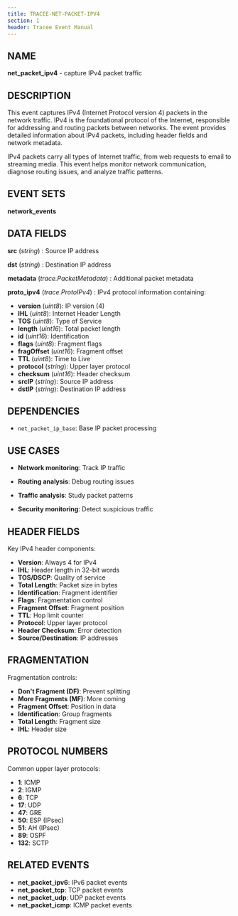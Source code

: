```yaml
---
title: TRACEE-NET-PACKET-IPV4
section: 1
header: Tracee Event Manual
---
```


## NAME

**net_packet_ipv4** - capture IPv4 packet traffic

## DESCRIPTION

This event captures IPv4 (Internet Protocol version 4) packets in the network traffic. IPv4 is the foundational protocol of the Internet, responsible for addressing and routing packets between networks. The event provides detailed information about IPv4 packets, including header fields and network metadata.

IPv4 packets carry all types of Internet traffic, from web requests to email to streaming media. This event helps monitor network communication, diagnose routing issues, and analyze traffic patterns.

## EVENT SETS

**network_events**

## DATA FIELDS

**src** (*string*)
: Source IP address

**dst** (*string*)
: Destination IP address

**metadata** (*trace.PacketMetadata*)
: Additional packet metadata

**proto_ipv4** (*trace.ProtoIPv4*)
: IPv4 protocol information containing:
  - **version** (*uint8*): IP version (4)
  - **IHL** (*uint8*): Internet Header Length
  - **TOS** (*uint8*): Type of Service
  - **length** (*uint16*): Total packet length
  - **id** (*uint16*): Identification
  - **flags** (*uint8*): Fragment flags
  - **fragOffset** (*uint16*): Fragment offset
  - **TTL** (*uint8*): Time to Live
  - **protocol** (*string*): Upper layer protocol
  - **checksum** (*uint16*): Header checksum
  - **srcIP** (*string*): Source IP address
  - **dstIP** (*string*): Destination IP address

## DEPENDENCIES

- `net_packet_ip_base`: Base IP packet processing

## USE CASES

- **Network monitoring**: Track IP traffic

- **Routing analysis**: Debug routing issues

- **Traffic analysis**: Study packet patterns

- **Security monitoring**: Detect suspicious traffic

## HEADER FIELDS

Key IPv4 header components:

- **Version**: Always 4 for IPv4
- **IHL**: Header length in 32-bit words
- **TOS/DSCP**: Quality of service
- **Total Length**: Packet size in bytes
- **Identification**: Fragment identifier
- **Flags**: Fragmentation control
- **Fragment Offset**: Fragment position
- **TTL**: Hop limit counter
- **Protocol**: Upper layer protocol
- **Header Checksum**: Error detection
- **Source/Destination**: IP addresses

## FRAGMENTATION

Fragmentation controls:

- **Don't Fragment (DF)**: Prevent splitting
- **More Fragments (MF)**: More coming
- **Fragment Offset**: Position in data
- **Identification**: Group fragments
- **Total Length**: Fragment size
- **IHL**: Header size

## PROTOCOL NUMBERS

Common upper layer protocols:

- **1**: ICMP
- **2**: IGMP
- **6**: TCP
- **17**: UDP
- **47**: GRE
- **50**: ESP (IPsec)
- **51**: AH (IPsec)
- **89**: OSPF
- **132**: SCTP

## RELATED EVENTS

- **net_packet_ipv6**: IPv6 packet events
- **net_packet_tcp**: TCP packet events
- **net_packet_udp**: UDP packet events
- **net_packet_icmp**: ICMP packet events
